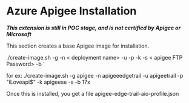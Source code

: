 # Azure Apigee Installation
***This extension is still in POC stage, and is not certified by Apigee or Microsoft***

This section creates a base Apigee image for installation.

./create-image.sh -g <resource group> -n < deployment name> -u <VM User> -p <VM Password> -k <apigee FTP user> -s < apigee FTP Password> -b <Optional Branch Name>'
  
for ex:
./create-image.sh -g apigee -n apigeeedgetrail -u apigeetrail -p "iLoveapi\$" -k apigeese -s <password> -b 17x

Once this is installed, you get a file apigee-edge-trail-aio-profile.json
